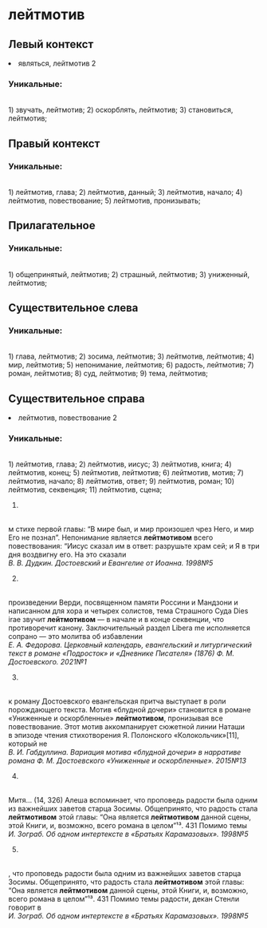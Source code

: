 # лейтмотив
## Левый контекст
<li>являться, лейтмотив 2</li>

### Уникальные:
<br>1) звучать, лейтмотив; 2) оскорблять, лейтмотив; 3) становиться, лейтмотив; 

## Правый контекст

### Уникальные:
<br>1) лейтмотив, глава; 2) лейтмотив, данный; 3) лейтмотив, начало; 4) лейтмотив, повествование; 5) лейтмотив, пронизывать; 

## Прилагательное

### Уникальные:
<br>1) общепринятый, лейтмотив; 2) страшный, лейтмотив; 3) униженный, лейтмотив; 

## Существительное слева

### Уникальные:
<br>1) глава, лейтмотив; 2) зосима, лейтмотив; 3) лейтмотив, лейтмотив; 4) мир, лейтмотив; 5) непонимание, лейтмотив; 6) радость, лейтмотив; 7) роман, лейтмотив; 8) суд, лейтмотив; 9) тема, лейтмотив; 

## Существительное справа
<li>лейтмотив, повествование 2</li>

### Уникальные:
<br>1) лейтмотив, глава; 2) лейтмотив, иисус; 3) лейтмотив, книга; 4) лейтмотив, конец; 5) лейтмотив, лейтмотив; 6) лейтмотив, мотив; 7) лейтмотив, начало; 8) лейтмотив, ответ; 9) лейтмотив, роман; 10) лейтмотив, секвенция; 11) лейтмотив, сцена; 


1.
<br>м стихе первой
  главы: “В мире был, и мир произошел чрез Него, и мир Его не познал”.
  Непонимание является **лейтмотивом** всего повествования: “Иисус сказал им в
  ответ: разрушьте храм сей; и Я в три дня воздвигну его. На это сказали
<br> *В. В. Дудкин. Достоевский и Евангелие от Иоанна. 1998№5* 

2.
<br>произведении Верди, посвященном памяти Россини и Мандзони и написанном
  для хора и четырех солистов, тема Страшного Суда Dies irae звучит
  **лейтмотивом** — в начале и в конце секвенции, что противоречит канону.
  Заключительный раздел Libera me исполняется сопрано — это молитва об
  избавлении 
<br> *Е. А. Федорова. Церковный календарь, евангельский и литургический текст в романе «Подросток» и «Дневнике Писателя» (1876) Ф. М. Достоевского. 2021№1* 

3.
<br> к роману Достоевского евангельская притча
  выступает в роли порождающего текста.
  Мотив «блудной дочери» становится в романе «Униженные и оскорбленные»
  **лейтмотивом**, пронизывая все повествование. Этот мотив аккомпанирует
  сюжетной линии Наташи в эпизоде чтения стихотворения Я. Полонского
  «Колокольчик»[11], который не 
<br> *В. И. Габдуллина. Вариация мотива «блудной дочери» в нарративе романа Ф. М. Достоевского «Униженные и оскорбленные». 2015№13* 

4.
<br> Митя… (14, 326)
  Алеша вспоминает, что проповедь радости была одним из важнейших заветов
  старца Зосимы. Общепринято, что радость стала **лейтмотивом** этой главы:
  “Она является **лейтмотивом** данной сцены, этой Книги, и, возможно, всего
  романа в целом”¹³.
  431
  Помимо темы
<br> *И. Зограб. Об одном интертексте в «Братьях Карамазовых». 1998№5* 

5.
<br>, что проповедь радости была одним из важнейших заветов
  старца Зосимы. Общепринято, что радость стала **лейтмотивом** этой главы:
  “Она является **лейтмотивом** данной сцены, этой Книги, и, возможно, всего
  романа в целом”¹³.
  431
  Помимо темы радости, декан Стенли говорит в 
<br> *И. Зограб. Об одном интертексте в «Братьях Карамазовых». 1998№5* 

